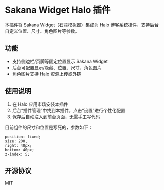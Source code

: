 # Sakana Widget Halo 插件

本插件将 Sakana Widget（石蒜模拟器）集成为 Halo 博客系统挂件，支持后台自定义位置、尺寸、角色图片等参数。

## 功能
- 支持侧边栏/页脚等固定位置显示 Sakana Widget
- 后台可配置显示/隐藏、位置、尺寸、角色图片
- 角色图片支持 Halo 资源上传或外链

## 使用说明
1. 在 Halo 应用市场安装本插件
2. 后台“插件管理”中找到本插件，点击“设置”进行个性化配置
3. 保存后自动注入到前台页面，无需手工写代码







目前组件的尺寸和位置是写死的，参数如下：

```
position: fixed;
size: 200,
right: 40px;
bottom: 40px;
z-index: 5;
```

## 开源协议

MIT